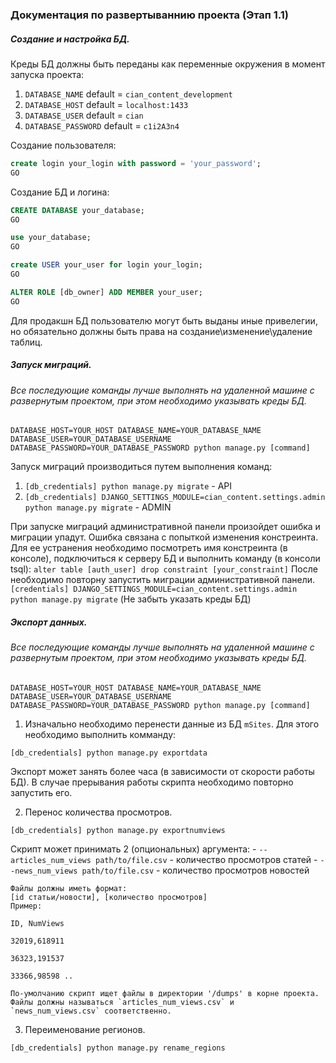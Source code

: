 ### Документация по развертываннию проекта (Этап 1.1)

##### Создание и настройка БД.

Креды БД должны быть переданы как переменные окружения в момент запуска проекта:
1. `DATABASE_NAME` default = `cian_content_development`
1. `DATABASE_HOST` default = `localhost:1433`
1. `DATABASE_USER` default = `cian`
1. `DATABASE_PASSWORD` default = `c1i2A3n4`

Создание пользователя:
```sql
create login your_login with password = 'your_password';
GO
```

Создание БД и логина:
```sql
CREATE DATABASE your_database;
GO

use your_database;
GO

create USER your_user for login your_login;
GO

ALTER ROLE [db_owner] ADD MEMBER your_user;
GO
```
Для продакшн БД пользователю могут быть выданы иные привелегии, но обязательно должны быть права на создание\изменение\удаление таблиц.

##### Запуск миграций.

###### Все последующие команды лучше выполнять на удаленной машине с развернутым проектом, при этом необходимо указывать креды БД.

`DATABASE_HOST=YOUR_HOST DATABASE_NAME=YOUR_DATABASE_NAME DATABASE_USER=YOUR_DATABASE_USERNAME   DATABASE_PASSWORD=YOUR_DATABASE_PASSWORD python manage.py [command]`

Запуск миграций производиться путем выполнения команд:
 1. `[db_credentials] python manage.py migrate` - API
 2. `[db_credentials] DJANGO_SETTINGS_MODULE=cian_content.settings.admin python manage.py migrate` - ADMIN

При запуске миграций административной панели произойдет ошибка и миграции упадут. Ошибка связана с попыткой изменения констреинта. Для ее устранения необходимо посмотреть имя констреинта (в консоле), подключиться к серверу БД и выполнить команду (в консоли tsql):
`alter table [auth_user] drop constraint [your_constraint]`
После необходимо повторну запустить миграции административной панели.
`[credentials] DJANGO_SETTINGS_MODULE=cian_content.settings.admin python manage.py migrate`
(Не забыть указать креды БД)

##### Экспорт данных.

###### Все последующие команды лучше выполнять на удаленной машине с развернутым проектом, при этом необходимо указывать креды БД.

`DATABASE_HOST=YOUR_HOST DATABASE_NAME=YOUR_DATABASE_NAME DATABASE_USER=YOUR_DATABASE_USERNAME   DATABASE_PASSWORD=YOUR_DATABASE_PASSWORD python manage.py [command]`

 1. Изначально необходимо перенести данные из БД `mSites`. Для этого необходимо выполнить комманду:
 
`[db_credentials] python manage.py exportdata`

Экспорт может занять более часа (в зависимости от скорости работы БД).
В случае прерывания работы скрипта необходимо повторно запустить его.

 2. Перенос количества просмотров.
 
 `[db_credentials] python manage.py exportnumviews`
 
Скрипт может принимать 2 (опциональных) аргумента:
    - `--articles_num_views path/to/file.csv` - количество просмотров статей
    - `--news_num_views path/to/file.csv` - количество просмотров новостей

    Файлы должны иметь формат:
    [id статьи/новости], [количество просмотров]
    Пример:
    
    ID, NumViews
    
    32019,618911
    
    36323,191537
    
    33366,98598 ..
    
    По-умолчанию скрипт ищет файлы в директории '/dumps' в корне проекта. Файлы должны называться `articles_num_views.csv` и `news_num_views.csv` соответственно.
    
3. Переименование регионов.

`[db_credentials] python manage.py rename_regions`


